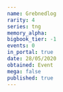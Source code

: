 ```yaml
---
name: Grebnedlog
rarity: 4
series: tng
memory_alpha:
bigbook_tier: -1
events: 0
in_portal: true
date: 28/05/2020
obtained: Event
mega: false
published: true
---
```



